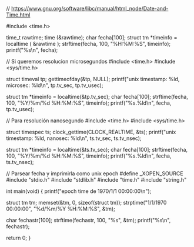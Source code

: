 // https://www.gnu.org/software/libc/manual/html_node/Date-and-Time.html

#include <time.h>

time_t rawtime;
time (&rawtime);
char fecha[100];
struct tm *timeinfo = localtime ( &rawtime );
strftime(fecha, 100, "%H:%M:%S", timeinfo);
printf("%s\n", fecha);


// Si queremos resolucion microsegundos
#include <time.h>
#include <sys/time.h>

struct timeval tp;
gettimeofday(&tp, NULL);
printf("unix timestamp: %ld, microsec: %ld\n", tp.tv_sec, tp.tv_usec);

struct tm *timeinfo = localtime(&tp.tv_sec);
char fecha[100];
strftime(fecha, 100, "%Y/%m/%d %H:%M:%S", timeinfo);
printf("%s.%ld\n", fecha, tp.tv_usec);




// Para resolución nanosegundo
#include <time.h>
#include <sys/time.h>

struct timespec ts;
clock_gettime(CLOCK_REALTIME, &ts);
printf("unix timestamp: %ld, nanosec: %ld\n", ts.tv_sec, ts.tv_nsec);

struct tm *timeinfo = localtime(&ts.tv_sec);
char fecha[100];
strftime(fecha, 100, "%Y/%m/%d %H:%M:%S", timeinfo);
printf("%s.%ld\n", fecha, ts.tv_nsec);



// Parsear fecha y imprimirla como unix epoch
#define _XOPEN_SOURCE
#include "stdio.h"
#include "stdlib.h"
#include "time.h"
#include "string.h"

int main(void) {
  printf("epoch time de 1970/1/1 00:00:00\n");

  struct tm tm;
  memset(&tm, 0, sizeof(struct tm));
  strptime("1/1/1970 00:00:00", "%d/%m/%Y %H:%M:%S", &tm);

  char fechastr[100];
  strftime(fechastr, 100, "%s", &tm);
  printf("%s\n", fechastr);

  return 0;
}
